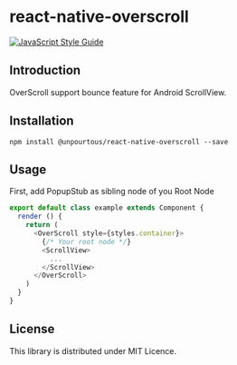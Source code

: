 # react-native-overscroll

[![JavaScript Style Guide](https://cdn.rawgit.com/feross/standard/master/badge.svg)](https://github.com/feross/standard)

## Introduction
OverScroll support bounce feature for Android ScrollView.

## Installation
```
npm install @unpourtous/react-native-overscroll --save
```

## Usage
First, add PopupStub as sibling node of you Root Node
``` js
export default class example extends Component {
  render () {
    return (
      <OverScroll style={styles.container}>
        {/* Your root node */}
        <ScrollView>
          ...
        </ScrollView>
      </OverScroll>
    )
  }
}
```

## License
This library is distributed under MIT Licence.
